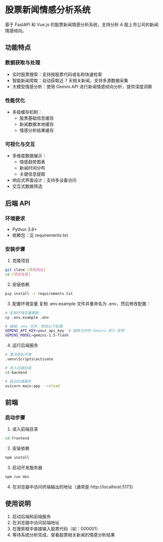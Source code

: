 # 股票新闻情感分析系统

基于 FastAPI 和 Vue.js 的股票新闻情感分析系统，支持分析 A 股上市公司的新闻情感倾向。

## 功能特点

### 数据获取与处理

- 实时股票搜索：支持按股票代码或名称快速检索
- 智能新闻爬取：自动获取近 7 天相关新闻，支持多源数据采集
- 大模型情感分析：使用 Gemini API 进行新闻情感倾向分析，提供深度洞察

### 性能优化

- 多级缓存机制：
  - 股票基础信息缓存
  - 新闻数据本地缓存
  - 情感分析结果缓存

### 可视化与交互

- 多维度数据展示：
  - 情感趋势图表
  - 新闻时间分布
  - 关键信息提取
- 响应式界面设计：支持多设备访问
- 交互式数据筛选

## 后端 API

### 环境要求

- Python 3.8+
- 依赖包：见 requirements.txt

### 安装步骤

1. 克隆项目

```bash
git clone [项目地址]
cd [项目目录]
```

2. 安装依赖

```bash
pip install -r requirements.txt
```

3. 配置环境变量
   复制 .env.example 文件并重命名为 .env，然后修改配置：

```bash
# 复制环境变量模板
cp .env.example .env

# 编辑 .env 文件，修改以下配置
GEMINI_API_KEY=your_api_key  # 替换为你的 Gemini API 密钥
GEMINI_MODEL=gemini-1.5-flash
```

4. 运行后端服务

```bash
# 激活虚拟环境
.venv\Scripts\activate

# 进入后端目录
cd backend

# 启动后端服务
uvicorn main:app --reload
```

## 前端

### 启动步骤

1. 进入前端目录

```bash
cd frontend
```

2. 安装依赖

```bash
npm install
```

3. 启动开发服务器

```bash
npm run dev
```

4. 在浏览器中访问终端输出的地址（通常是 http://localhost:5173）

## 使用说明

1. 启动后端和前端服务
2. 在浏览器中访问前端地址
3. 在搜索框中直接输入股票代码（如：000001）
4. 等待系统分析完成，查看股票相关新闻的情感分析结果
